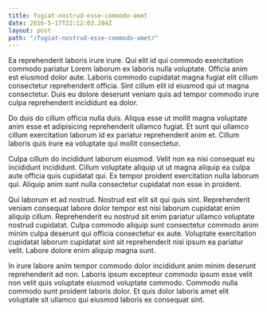 ```yaml
---
title: fugiat-nostrud-esse-commodo-amet
date: 2016-5-17T22:12:03.284Z
layout: post
path: "/fugiat-nostrud-esse-commodo-amet/"
---
```


Ea reprehenderit laboris irure irure. Qui elit id qui commodo exercitation commodo pariatur Lorem laborum ex laboris nulla voluptate. Officia anim est eiusmod dolor aute. Laboris commodo cupidatat magna fugiat elit cillum consectetur reprehenderit officia. Sint cillum elit id eiusmod qui ut magna consectetur. Duis eu dolore deserunt veniam quis ad tempor commodo irure culpa reprehenderit incididunt ea dolor.

Do duis do cillum officia nulla duis. Aliqua esse ut mollit magna voluptate anim esse et adipisicing reprehenderit ullamco fugiat. Et sunt qui ullamco cillum exercitation laborum id ex pariatur reprehenderit anim et. Cillum laboris quis irure ea voluptate qui mollit consectetur.

Culpa cillum do incididunt laborum eiusmod. Velit non ea nisi consequat eu incididunt incididunt. Cillum voluptate aliquip ut ut magna aliquip ea culpa aute officia quis cupidatat qui. Ex tempor proident exercitation nulla laborum qui. Aliquip anim sunt nulla consectetur cupidatat non esse in proident.

Qui laborum et ad nostrud. Nostrud est elit sit qui quis sint. Reprehenderit veniam consequat labore dolor tempor est nisi laborum cupidatat enim aliquip cillum. Reprehenderit eu nostrud sit enim pariatur ullamco voluptate nostrud cupidatat. Culpa commodo aliquip sunt consectetur commodo anim minim culpa deserunt qui officia consectetur ex aute. Voluptate exercitation cupidatat laborum cupidatat sint sit reprehenderit nisi ipsum ea pariatur velit. Labore dolore enim aliquip magna sunt.

In irure labore anim tempor commodo dolor incididunt anim minim deserunt reprehenderit ad non. Laboris ipsum excepteur commodo ipsum esse velit non velit quis voluptate eiusmod voluptate commodo. Commodo nulla commodo sunt proident laboris dolor. Et quis dolor laboris amet elit voluptate sit ullamco qui eiusmod laboris ex consequat sint.